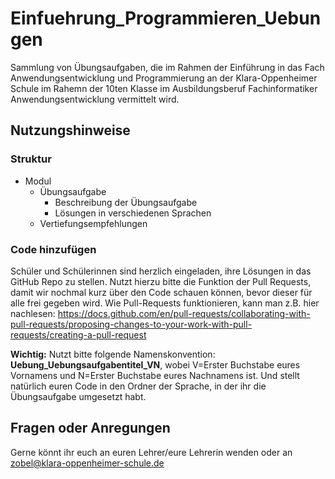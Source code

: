 ﻿# Einfuehrung_Programmieren_Uebungen
Sammlung von Übungsaufgaben, die im Rahmen der Einführung in das Fach Anwendungsentwicklung und Programmierung an der Klara-Oppenheimer Schule im Rahemn der 10ten Klasse im Ausbildungsberuf Fachinformatiker Anwendungsentwicklung vermittelt wird.

## Nutzungshinweise
### Struktur
+ Modul
    + Übungsaufgabe
        + Beschreibung der Übungsaufgabe
        + Lösungen in verschiedenen Sprachen
    + Vertiefungsempfehlungen

### Code hinzufügen
Schüler und Schülerinnen sind herzlich eingeladen, ihre Lösungen in das GitHub Repo zu stellen. Nutzt hierzu bitte die Funktion der Pull Requests, damit wir nochmal kurz über den Code schauen können, bevor dieser für alle frei gegeben wird. 
Wie Pull-Requests funktionieren, kann man z.B. hier nachlesen: https://docs.github.com/en/pull-requests/collaborating-with-pull-requests/proposing-changes-to-your-work-with-pull-requests/creating-a-pull-request

**Wichtig:** Nutzt bitte folgende Namenskonvention: **Uebung_Uebungsaufgabentitel_VN**, wobei V=Erster Buchstabe eures Vornamens und N=Erster Buchstabe eures Nachnamens ist. Und stellt natürlich euren Code in den Ordner der Sprache, in der ihr die Übungsaufgabe umgesetzt habt.

## Fragen oder Anregungen   
Gerne könnt ihr euch an euren Lehrer/eure Lehrerin wenden oder an zobel@klara-oppenheimer-schule.de
